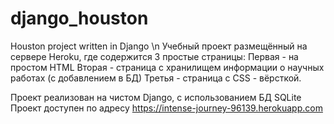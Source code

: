 # django_houston
Houston project written in Django \n
Учебный проект размещённый на сервере Heroku, где содержится 3 простые страницы:
Первая - на простом HTML
Вторая - страница с хранилищем информации о научных работах (с добавлением в БД)
Третья - страница с CSS - вёрсткой.

Проект реализован на чистом Django, с использованием БД SQLite
Проект доступен по адресу https://intense-journey-96139.herokuapp.com
